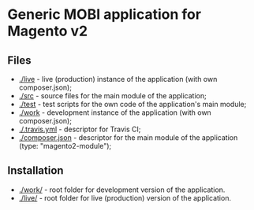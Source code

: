 # Generic MOBI application for Magento v2



## Files

* [./live](./live) - live (production) instance of the application (with own composer.json);
* [./src](./src) - source files for the main module of the application;
* [./test](./test) - test scripts for the own code of the application's main module;
* [./work](./work) - development instance of the application (with own composer.json);
* [./.travis.yml](./.travis.yml) - descriptor for Travis CI; 
* [./composer.json](./composer.json) - descriptor for the main module of the application (type: "magento2-module"); 



## Installation

* [./work/](./work/) - root folder for development version of the application.
* [./live/](./live/) - root folder for live (production) version of the application.

